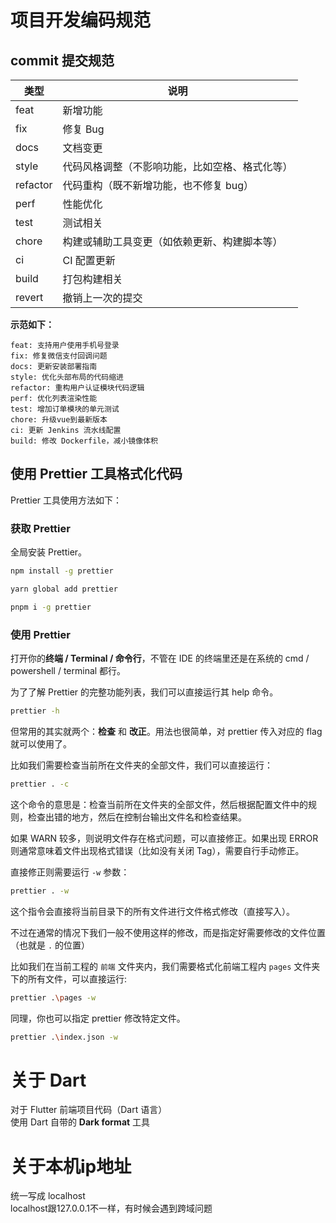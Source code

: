 # 项目开发编码规范

## commit 提交规范

| 类型     | 说明                                           |
| -------- | ---------------------------------------------- |
| feat     | 新增功能                                       |
| fix      | 修复 Bug                                       |
| docs     | 文档变更                                       |
| style    | 代码风格调整（不影响功能，比如空格、格式化等） |
| refactor | 代码重构（既不新增功能，也不修复 bug）         |
| perf     | 性能优化                                       |
| test     | 测试相关                                       |
| chore    | 构建或辅助工具变更（如依赖更新、构建脚本等）   |
| ci       | CI 配置更新                                    |
| build    | 打包构建相关                                   |
| revert   | 撤销上一次的提交                               |

**示范如下：**

```
feat: 支持用户使用手机号登录
fix: 修复微信支付回调问题
docs: 更新安装部署指南
style: 优化头部布局的代码缩进
refactor: 重构用户认证模块代码逻辑
perf: 优化列表渲染性能
test: 增加订单模块的单元测试
chore: 升级vue到最新版本
ci: 更新 Jenkins 流水线配置
build: 修改 Dockerfile，减小镜像体积
```

## 使用 **Prettier** 工具格式化代码

Prettier 工具使用方法如下：

### 获取 Prettier

全局安装 Prettier。

```bash
npm install -g prettier

yarn global add prettier

pnpm i -g prettier
```

### 使用 Prettier

打开你的**终端 / Terminal / 命令行**，不管在 IDE 的终端里还是在系统的 cmd / powershell / terminal 都行。

为了了解 Prettier 的完整功能列表，我们可以直接运行其 help 命令。

```bash
prettier -h
```

但常用的其实就两个：**检查** 和 **改正**。用法也很简单，对 prettier 传入对应的 flag 就可以使用了。

比如我们需要检查当前所在文件夹的全部文件，我们可以直接运行：

```bash
prettier . -c
```

这个命令的意思是：检查当前所在文件夹的全部文件，然后根据配置文件中的规则，检查出错的地方，然后在控制台输出文件名和检查结果。

如果 WARN 较多，则说明文件存在格式问题，可以直接修正。如果出现 ERROR 则通常意味着文件出现格式错误（比如没有关闭 Tag），需要自行手动修正。

直接修正则需要运行 `-w` 参数：

```bash
prettier . -w
```

这个指令会直接将当前目录下的所有文件进行文件格式修改（直接写入）。

不过在通常的情况下我们一般不使用这样的修改，而是指定好需要修改的文件位置（也就是 `.` 的位置）

比如我们在当前工程的 `前端` 文件夹内，我们需要格式化前端工程内 `pages` 文件夹下的所有文件，可以直接运行:

```bash
prettier .\pages -w
```

同理，你也可以指定 prettier 修改特定文件。

```bash
prettier .\index.json -w
```

# 关于 Dart

对于 Flutter 前端项目代码（Dart 语言）  
使用 Dart 自带的 **Dark format** 工具

# 关于本机ip地址
统一写成 localhost  
localhost跟127.0.0.1不一样，有时候会遇到跨域问题

